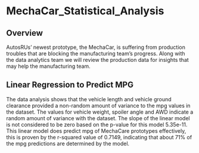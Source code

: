 # MechaCar_Statistical_Analysis
## Overview

AutosRUs’ newest prototype, the MechaCar, is suffering from production troubles that are blocking the manufacturing team’s progress. Along with the data analytics team we will review the production data for insights that may help the manufacturing team.

## Linear Regression to Predict MPG

The data analysis shows that the vehicle length and vehicle ground clearance provided a non-random amount of variance to the mpg values in the dataset.  The values for vehicle weight, spoiler angle and AWD indicate a random amount of variance with the dataset.
The slope of the linear model is not considered to be zero based on the p-value for this model 5.35e-11.
This linear model does predict mpg of MechaCare prototypes effectively, this is proven by the r-squared value of 0.7149, indicating that about 71% of the mpg predictions are determined by the model.
